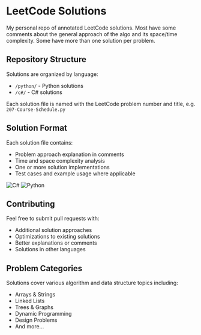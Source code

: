 # LeetCode Solutions

My personal repo of annotated LeetCode solutions.
Most have some comments about the general approach of the algo and its space/time complexity.
Some have more than one solution per problem.

## Repository Structure

Solutions are organized by language:

- `/python/` - Python solutions
- `/c#/` - C# solutions

Each solution file is named with the LeetCode problem number and title, e.g. `207-Course-Schedule.py`

## Solution Format

Each solution file contains:

- Problem approach explanation in comments
- Time and space complexity analysis
- One or more solution implementations
- Test cases and example usage where applicable

![C#](https://img.shields.io/badge/c%23-%23239120.svg?style=for-the-badge&logo=c-sharp&logoColor=white)
![Python](https://img.shields.io/badge/python-3670A0?style=for-the-badge&logo=python&logoColor=ffdd54)

## Contributing

Feel free to submit pull requests with:

- Additional solution approaches
- Optimizations to existing solutions
- Better explanations or comments
- Solutions in other languages

## Problem Categories

Solutions cover various algorithm and data structure topics including:

- Arrays & Strings
- Linked Lists
- Trees & Graphs
- Dynamic Programming
- Design Problems
- And more...
